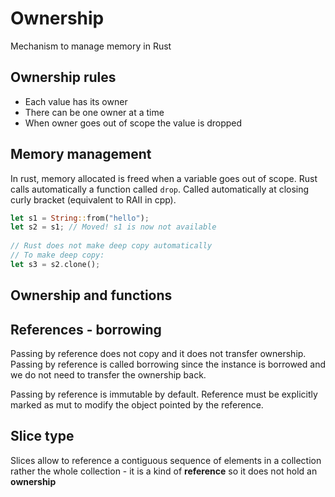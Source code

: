 # Ownership 
Mechanism to manage memory in Rust

## Ownership rules
- Each value has its owner 
- There can be one owner at a time 
- When owner goes out of scope the value is dropped 

## Memory management 
In rust, memory allocated is freed when a variable goes out of scope. 
Rust calls automatically a function called ``drop``. Called automatically at closing curly bracket (equivalent to RAII in cpp). 

```Rust
let s1 = String::from("hello"); 
let s2 = s1; // Moved! s1 is now not available 
	
// Rust does not make deep copy automatically 
// To make deep copy: 
let s3 = s2.clone(); 
```

## Ownership and functions 

## References - borrowing 
Passing by reference does not copy and it does not transfer ownership. 
Passing by reference is called borrowing since the instance is borrowed and we do not need to transfer the ownership back. 

Passing by reference is immutable by default. Reference must be explicitly marked as mut to modify the object pointed by the reference. 

## Slice type 
Slices allow to reference a contiguous sequence of elements in a collection rather the whole collection - it is a kind of **reference** so it does not hold an **ownership** 


